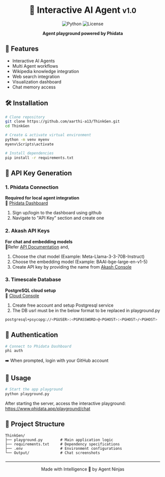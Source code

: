 <div align="center">

# 🚀 Interactive AI Agent <span style="font-size: 0.8em;">v1.0</span>

![Python](https://img.shields.io/badge/python-3.9%2B-blue)
![License](https://img.shields.io/badge/license-MIT-green)

**Agent playground powered by Phidata**  

</div>

## 🌟 Features
- Interactive AI Agents
- Multi Agent workflows
- Wikipedia knowledge integration
- Web search integration
- Visualization dashboard
- Chat memory access

## 🛠️ Installation

```bash
# Clone repository
git clone https://github.com/aarthi-a13/ThinkGen.git
cd ThinkGen

# Create & activate virtual environment
python -m venv myenv
myenv\Scripts\activate

# Install dependencies
pip install -r requirements.txt
```

## 🔑 API Key Generation
### 1. Phidata Connection
**Required for local agent integration**  
🔗 [Phidata Dashboard](https://www.phidata.app/)
1. Sign up/login to the dashboard using github
2. Navigate to "API Key" section and create one

### 2. Akash API Keys
**For chat and embedding models**  
🔗Refer [API Documentation](https://chatapi.akash.network/documentation) and,
1. Choose the chat model (Example: Meta-Llama-3-3-70B-Instruct)
2. Choose the embedding model (Example: BAAI-bge-large-en-v1-5)
3. Create API key by providing the name from [Akash Console](https://chatapi.akash.network/)

### 3. Timescale Database
**PostgreSQL cloud setup**  
🔗 [Cloud Console](https://console.cloud.timescale.com/)
1. Create free account and setup Postgresql service
2. The DB usrl must be in the below format to be replaced in playground.py
```bash
postgresql+psycopg://<PGUSER>:<PGPASSWORD>@<PGHOST>:<PGHOST>/<PGHOST>
```

## 🔐 Authentication
```bash
# Connect to Phidata Dashboard
phi auth
```
➡️ When prompted, login with your GitHub account

## 🚦 Usage
```bash
# Start the app playground
python playground.py
```

After starting the server, access the interactive playground:  
https://www.phidata.app/playground/chat


## 📂 Project Structure
```
ThinkGen/
├── playground.py        # Main application logic
├── requirements.txt     # Dependency specifications
├── .env                 # Environment configurations
└── Output/              # Chat screenshots
```

<div align="center" style="margin-top: 20px;">
  <hr style="border: 1px solid #eee;">
  <p>Made with Intelligence 🧠 by Agent Ninjas</p>
</div>
